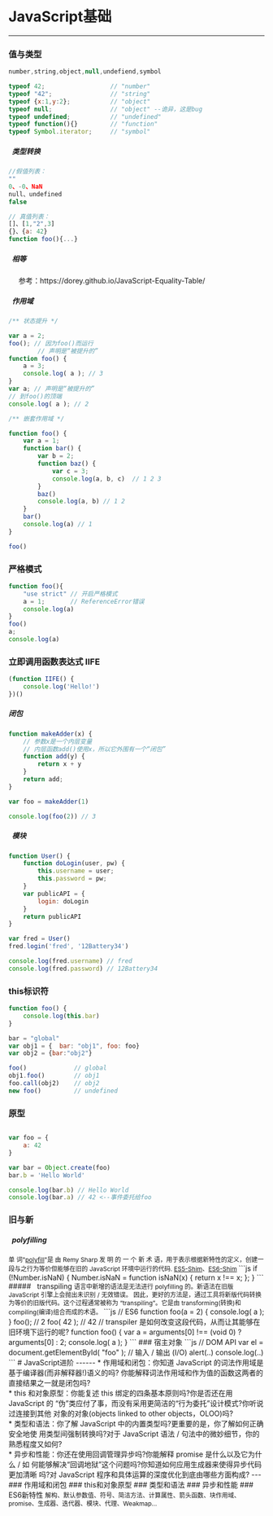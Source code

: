 # JavaScript基础
------
### 值与类型
``` js
number,string,object,null,undefiend,symbol

typeof 42;                  // "number"
typeof "42";                // "string"
typeof {x:1,y:2};           // "object"
typeof null;                // "object" --诡异，这是bug
typeof undefined;           // "undefined"
typeof function(){}         // "function"
typeof Symbol.iterator;     // "symbol"

```
##### &nbsp;&nbsp;类型转换
``` js
//假值列表：
""
0、-0、NaN
null、undefined
false

// 真值列表：
[]、[1,"2",3]
{}、{a: 42}
function foo(){...}
```
##### &nbsp;&nbsp;相等
<p style="font-size:14px"> &nbsp;&nbsp; &nbsp;&nbsp;参考：<a >https://dorey.github.io/JavaScript-Equality-Table/</a></p>

##### &nbsp;&nbsp;作用域
```js
/** 状态提升 */

var a = 2;
foo(); // 因为foo()而运行
        // 声明是“被提升的”
function foo() {
    a = 3;
    console.log( a ); // 3
}
var a; // 声明是“被提升的”
// 到foo()的顶端 
console.log( a ); // 2
```
```js
/** 嵌套作用域 */

function foo() {
    var a = 1;
    function bar() {
        var b = 2;
        function baz() {
            var c = 3;
            console.log(a, b, c)  // 1 2 3
        }
        baz()
        console.log(a, b) // 1 2
    }
    bar()
    console.log(a) // 1
}

foo()
```

### 严格模式
```js
function foo(){
    "use strict" // 开启严格模式
    a = 1;       // ReferenceError错误
    console.log(a)
}
foo()
a;
console.log(a)

```
### 立即调用函数表达式 IIFE
```js
(function IIFE() {
    console.log('Hello!')
})()
```
##### 闭包
```js
function makeAdder(x) {
    // 参数x是一个内层变量
    // 内层函数add()使用x，所以它外围有一个“闭包”
    function add(y) {
        return x + y
    }
    return add;
}

var foo = makeAdder(1)

console.log(foo(2)) // 3
```
##### &nbsp;&nbsp;模块
```js
function User() {
    function doLogin(user, pw) {
        this.username = user;
        this.password = pw;
    }
    var publicAPI = {
        login: doLogin
    }
    return publicAPI
}

var fred = User()
fred.login('fred', '12Battery34')

console.log(fred.username) // fred
console.log(fred.password) // 12Battery34
```

 ### this标识符
```js
function foo() {
    console.log(this.bar)
}

bar = "global"
var obj1 = {  bar: "obj1", foo: foo}
var obj2 = {bar:"obj2"}

foo()             // global    
obj1.foo()        // obj1
foo.call(obj2)    // obj2
new foo()         // undefined
```

### 原型
```js

var foo = {
    a: 42
}

var bar = Object.create(foo)
bar.b = 'Hello World'

console.log(bar.b) // Hello World
console.log(bar.a) // 42 <--事件委托给foo
```
### 旧与新
##### &nbsp;&nbsp;polyfilling
<span style="font-size:12px;line-height:16px">
单 词"<a href="https://remysharp.com/2010/10/08/ what-is-a-polyfill">polyfill</a>"是 由 Remy Sharp 发 明 的 一 个 新 术 语，用于表示根据新特性的定义，创建一段与之行为等价但能够在旧的 JavaScript 环境中运行的代码.
<a href="https:// github.com/es-shims/es5-shim">ES5-Shim</a>、<a href="https://github.com/es-shims/es6-shim">ES6-Shim</a>
</span>
```js
  if (!Number.isNaN) {
         Number.isNaN = function isNaN(x) {
             return x !== x;
         };
}
```
##### &nbsp;&nbsp;transpiling
<span style="font-size:12px;line-height:16px">
    语言中新增的语法是无法进行 polyfilling 的。新语法在旧版 JavaScript 引擎上会抛出未识别 /
无效错误。 因此，更好的方法是，通过工具将新版代码转换为等价的旧版代码。这个过程通常被称为
“transpiling”。它是由 transforming(转换)和 compiling(编译)组合而成的术语。
</span>
```js
// ES6
function foo(a = 2) {
    console.log( a );
}
      foo();      // 2
      foo( 42 );  // 42
// transpiler 是如何改变这段代码，从而让其能够在旧环境下运行的呢?    
function foo() {
    var a = arguments[0] !== (void 0) ? arguments[0] : 2;
    console.log( a );
}  
```
### 宿主对象
```js
// DOM API
var el = document.getElementById( "foo" );
// 输入 / 输出 (I/O)
alert(..) 
console.log(..)
```
<!-- <span style="font-size:12px;line-height:16px"> -->
# JavaScript进阶
------
 * 作用域和闭包：你知道 JavaScript 的词法作用域是基于编译器(而非解释器!)语义的吗? 你能解释词法作用域和作为值的函数这两者的直接结果之一就是闭包吗?  
<br>
* this 和对象原型：你能复述 this 绑定的四条基本原则吗?你是否还在用 JavaScript 的 “伪”类应付了事，而没有采用更简洁的“行为委托”设计模式?你听说过连接到其他
对象的对象(objects linked to other objects，OLOO)吗?
<br>
* 类型和语法：你了解 JavaScript 中的内置类型吗?更重要的是，你了解如何正确安全地使
用类型间强制转换吗?对于 JavaScript 语法 / 句法中的微妙细节，你的熟悉程度又如何?
<br>
* 异步和性能：你还在使用回调管理异步吗?你能解释 promise 是什么以及它为什么 / 如 何能够解决“回调地狱”这个问题吗?你知道如何应用生成器来使得异步代码更加清晰
吗?对 JavaScript 程序和具体运算的深度优化到底由哪些方面构成?
---
<!-- </span> -->
### 作用域和闭包
### this和对象原型
### 类型和语法
### 异步和性能
### ES6新特性
<span style="font-size:12px;line-height:16px">
解构、默认参数值、符号、简洁方法、计算属性、箭头函数、块作用域、promise、生成器、迭代器、模块、代理、Weakmap...

</span>
